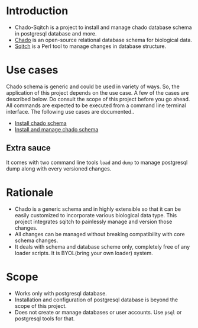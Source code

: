 # Introduction 
* Chado-Sqitch is a project to install and manage chado database schema in postgresql database and more. 
* [Chado](http://gmod.org/wiki/Introduction_to_Chado) is an open-source relational database schema for biological data.
* [Sqitch](http://sqitch.org) is a Perl tool to manage changes in database structure. 

# Use cases
Chado schema is generic and could be used in variety of ways. So, the
application of this project depends on the use case. A few of the cases are
described below. Do consult the scope of this project  before you go ahead.
All commands are expected to be executed from a command line terminal interface.
The following use cases are documented..

- [Install chado schema](use_cases/install_schema_only.md)
- [Install and manage chado schema](use_cases/install_schema_manage.md)

## Extra sauce
It comes with two command line tools ```load``` and ```dump``` to manage
postgresql dump along with every versioned changes.

# Rationale
* Chado is a generic schema and in highly extensible so that it can be easily
  customized to incorporate various biological data type. This project
  integrates sqitch to painlessly manage and version those changes.
* All changes can be managed without breaking compatibility with core schema changes.
* It deals with schema and database scheme only, completely free of any loader scripts. It is BYOL(bring your own loader) system.

# Scope 
* Works only with postgresql database.
* Installation and configuration of postgresql database is beyond the scope of this project.
* Does not create or manage databases or user accounts. Use ```psql``` or postgresql tools for that.



